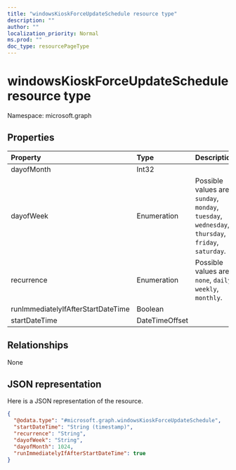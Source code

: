 ```yaml
---
title: "windowsKioskForceUpdateSchedule resource type"
description: ""
author: ""
localization_priority: Normal
ms.prod: ""
doc_type: resourcePageType
---
```


# windowsKioskForceUpdateSchedule resource type


Namespace: microsoft.graph



## Properties
|Property|Type|Description|
|:---|:---|:---|
|dayofMonth|Int32||
|dayofWeek|Enumeration| Possible values are: `sunday`, `monday`, `tuesday`, `wednesday`, `thursday`, `friday`, `saturday`.|
|recurrence|Enumeration| Possible values are: `none`, `daily`, `weekly`, `monthly`.|
|runImmediatelyIfAfterStartDateTime|Boolean||
|startDateTime|DateTimeOffset||

## Relationships
None

## JSON representation
Here is a JSON representation of the resource.
<!-- {
  "blockType": "resource",
  "@odata.type": "microsoft.graph.windowsKioskForceUpdateSchedule"
}
-->
``` json
{
  "@odata.type": "#microsoft.graph.windowsKioskForceUpdateSchedule",
  "startDateTime": "String (timestamp)",
  "recurrence": "String",
  "dayofWeek": "String",
  "dayofMonth": 1024,
  "runImmediatelyIfAfterStartDateTime": true
}
```

